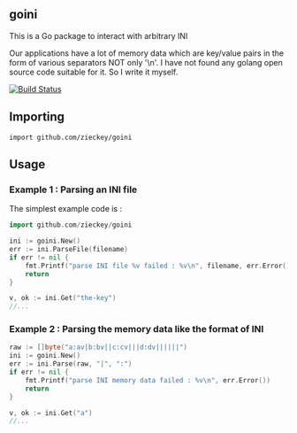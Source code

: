 ## goini

This is a Go package to interact with arbitrary INI

Our applications have a lot of memory data which are key/value pairs in the form of various separators NOT only '\n'. 
I have not found any golang open source code suitable for it. So I write it myself.

[![Build Status](https://secure.travis-ci.org/zieckey/goini.png)](http://travis-ci.org/zieckey/goini)


## Importing

    import github.com/zieckey/goini

## Usage

### Example 1 : Parsing an INI file

The simplest example code is :
```go
import github.com/zieckey/goini

ini := goini.New()
err := ini.ParseFile(filename)
if err != nil {
	fmt.Printf("parse INI file %v failed : %v\n", filename, err.Error())
	return
}

v, ok := ini.Get("the-key")
//...
```

### Example 2 : Parsing the memory data like the format of INI

```go
raw := []byte("a:av|b:bv||c:cv|||d:dv||||||")
ini := goini.New()
err := ini.Parse(raw, "|", ":")
if err != nil {
	fmt.Printf("parse INI memory data failed : %v\n", err.Error())
	return
}

v, ok := ini.Get("a")
//...
```